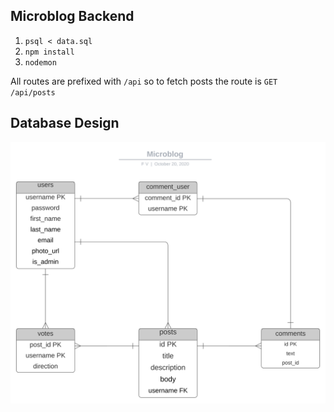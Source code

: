 ## Microblog Backend

1.  `psql < data.sql`
2.  `npm install`
3.  `nodemon`

All routes are prefixed with `/api` so to fetch posts the route is `GET /api/posts`

## Database Design
![db](./public/images/microblogdb.svg)
